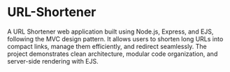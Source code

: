 # URL-Shortener
A URL Shortener web application built using Node.js, Express, and EJS, following the MVC design pattern. It allows users to shorten long URLs into compact links, manage them efficiently, and redirect seamlessly. The project demonstrates clean architecture, modular code organization, and server-side rendering with EJS.
